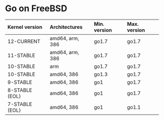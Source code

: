 # Go on FreeBSD

| **Kernel version** | **Architectures** | **Min. version** | **Max. version** |
|:-------------------|:------------------|:-----------------|:-----------------|
| 12-CURRENT         | amd64, arm, 386   | go1.7            | go1.7            |
| 11-STABLE          | amd64, arm, 386   | go1.7            | go1.7            |
| 10-STABLE          | arm               | go1.7            | go1.7            |
| 10-STABLE          | amd64, 386        | go1.3            | go1.7            |
| 9-STABLE           | amd64, 386        | go1              | go1.7            |
| 8-STABLE (EOL)     | amd64, 386        | go1              | go1.7            |
| 7-STABLE (EOL)     | amd64, 386        | go1              | go1.1            |